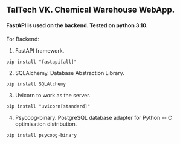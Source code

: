 ## TalTech VK. Chemical Warehouse WebApp.

#### FastAPI is used on the backend. Tested on python 3.10. 

For Backend: <br />
1. FastAPI framework.
```
pip install "fastapi[all]"
 ```
2. SQLAlchemy. Database Abstraction Library.
```
pip install SQLAlchemy
 ```
3. Uvicorn to work as the server.
```
pip install "uvicorn[standard]"
 ```
4. Psycopg-binary. PostgreSQL database adapter for Python -- C optimisation distribution.
```
pip install psycopg-binary
 ```
